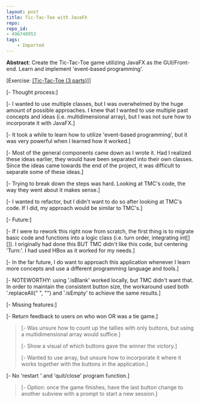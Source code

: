 ```yaml
---
layout: post
title: Tic-Tac-Toe with JavaFX
repo: 
repo_id: 
- 496748953
tags:
    - Imported
---
```





**Abstract**: Create the Tic-Tac-Toe game utilizing JavaFX as the
GUI/Front-end. Learn and implement 'event-based programming'. 

[Exercise: [[Tic-Tac-Toe (3
parts)]]()]

[- Thought process:]

[- I wanted to use multiple classes, but I was overwhelmed by the huge
amount of possible approaches. I knew that I wanted to use multiple past
concepts and ideas (i.e. multidimensional array), but I was not sure how
to incorporate it with JavaFX.]

[- It took a while to learn how to utilize 'event-based programming',
but it was very powerful when I learned how it worked.]

[- Most of the general components came down as I wrote it. Had I
realized these ideas earlier, they would have been separated into their
own classes. Since the ideas came towards the end of the project, it was
difficult to separate some of these ideas.]

[- Trying to break down the steps was hard. Looking at TMC\'s code, the
way they went about it makes sense.]

[- I wanted to refactor, but I didn\'t want to do so after looking at
TMC\'s code. If I did, my approach would be similar to TMC\'s.]

[- Future:]

[- If I were to rework this right now from scratch, the first thing is
to migrate basic code and functions into a logic class (i.e. turn order,
integrating int\[\]\[\]). I originally had done this BUT TMC didn't like
this code, but centering 'Turn:'. I had used HBox as it worked for my
needs.]

[- In the far future, I do want to approach this application whenever I
learn more concepts and use a different programming language and
tools.]

[- NOTEWORTHY: using '.isBlank' worked locally, but TMC didn\'t want
that. In order to maintain the consistent button size, the workaround
used both \'.replaceAll(\" \", \"\") and '.isEmpty' to achieve the same
results.]

[- Missing features:]

[- Return feedback to users on who won OR was a tie game.]

> [- Was unsure how to count up the tallies with only buttons, but using
> a multidimensional array would suffice.]
>
> [- Show a visual of which buttons gave the winner the victory.]
>
> [- Wanted to use array, but unsure how to incorporate it where it
> works together with the buttons in the application.]

[- No 'restart ' and 'quit/close' program function.]

> [- Option: once the game finishes, have the last button change to
> another subview with a prompt to start a new session.]
